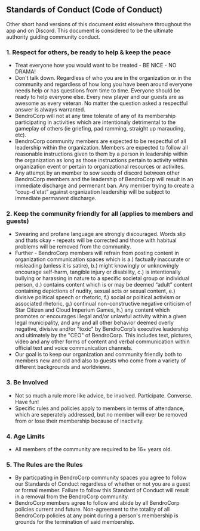 ## Standards of Conduct (Code of Conduct)
Other short hand versions of this document exist elsewhere throughout the app and on Discord. This document is considered to be the ultimate authority guiding community conduct.

### 1. Respect for others, be ready to help & keep the peace
- Treat everyone how you would want to be treated - BE NICE - NO DRAMA!
- Don't talk down. Regardless of who you are in the organization or in the community and regardless of how long you have been around everyone needs help or has questions from time to time. Everyone should be ready to help everyone else. Every new player and our guests are as awesome as every veteran. No matter the question asked a respectful answer is always warranted.
- BendroCorp will not at any time tolerate of any of its membership participating in activities which are intentionaly detrimental to the gameplay of others (ie griefing, pad ramming, straight up marauding, etc).
- BendroCorp community members are expected to be respectful of all leadership within the organization. Members are expected to follow all reasonable instructions given to them by a person in leadership within the organization as long as those instructions pertain to activity within organization event or pertain to organizational resources or activites. 
- Any attempt by an member to sow seeds of discord between other BendroCorp members and the leadership of BendroCorp will result in an immediate discharge and permenant ban. Any member trying to create a “coup-d'etat” against organization leadership will be subject to immediate permanent discharge.

### 2. Keep the community friendly for all (applies to members and guests)
- Swearing and profane language are strongly discouraged. Words slip and thats okay - repeats will be corrected and those with habitual problems will be removed from the community.
- Further - BendroCorp members will refrain from posting content in organization communication spaces which is a.) factually inaccurate or misleading (unless it is satire), b.) might knowingly or unknowingly encourage self-harm, tangible injury or disability, c.) is intentionally bullying or harassing in nature to a specific societal group or individual person, d.) contains content which is or may be deemed “adult” content containing depictions of nudity, sexual acts or sexual content, e.) divisive political speech or rhetoric, f.) social or political activism or associated rhetoric, g.) continual non-constructive negative criticism of Star Citizen and Cloud Imperium Games, h.) any content which promotes or encourages illegal and/or unlawful activity within a given legal municipality, and any and all other behavior deemed overly negative, divisive and/or "toxic" by BendroCorp’s executive leadership and ultimately by the "CEO" of BendroCorp. This includes text, pictures, video and any other forms of content and verbal communication within official text and voice communication channels.
- Our goal is to keep our organization and community friendly both to members new and old and also to guests who come from a variety of different backgrounds and worldviews.

### 3. Be Involved
- Not so much a rule more like advice, be involved. Participate. Converse. Have fun!
- Specific rules and policies apply to members in terms of attendance, which are seperately addressed, but no member will ever be removed from or lose their membership because of inactivity.

### 4. Age Limits
- All members of the community are required to be 16+ years old.

### 5. The Rules are the Rules
- By particpating in BendroCorp community spaces you agree to follow our Standards of Conduct regardless of whether or not you are a guest or formal member. Failure to follow this Standard of Conduct will result in a removal from the BendroCorp community.
- BendroCorp members agree to follow and abide by all BendroCorp policies current and future. Non-agreement to the totality of all BendroCorp policies at any point during a person's membership is grounds for the termination of said membership.
